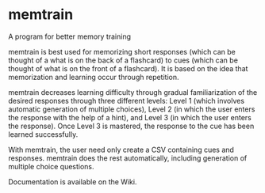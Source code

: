 # memtrain
A program for better memory training

memtrain is best used for memorizing short responses (which can be thought of
a what is on the back of a flashcard) to cues (which can be thought of what is
on the front of a flashcard). It is based on the idea that memorization and
learning occur through repetition.

memtrain decreases learning difficulty through gradual familiarization of the
desired responses through three different levels: Level 1 (which involves
automatic generation of multiple choices), Level 2 (in which the user enters
the response with the help of a hint), and Level 3 (in which the user enters
the response). Once Level 3 is mastered, the response to the cue has been
learned successfully.

With memtrain, the user need only create a CSV containing cues and responses.
memtrain does the rest automatically, including generation of multiple choice
questions.

Documentation is available on the Wiki.
